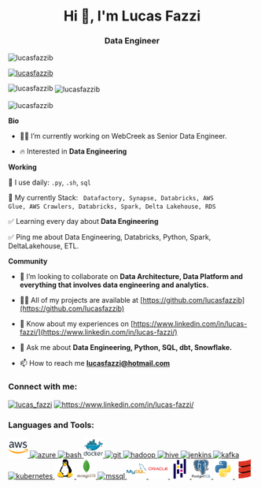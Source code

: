 <h1 align="center">Hi 👋, I'm Lucas Fazzi</h1>
<h3 align="center">Data Engineer</h3>

<p align="left"> <img src="https://komarev.com/ghpvc/?username=lucasfazzib&label=Profile%20views&color=0e75b6&style=flat" alt="lucasfazzib" /> </p>
<p align="left"> <a href="https://github.com/ryo-ma/github-profile-trophy"><img src="https://github-profile-trophy.vercel.app/?username=lucasfazzib" alt="lucasfazzib" /></a> </p>
<p><img align="left" src="https://github-readme-stats.vercel.app/api/top-langs?username=lucasfazzib&show_icons=true&locale=en&layout=compact" alt="lucasfazzib" /></p>
<p>&nbsp;<img align="center" src="https://github-readme-stats.vercel.app/api?username=lucasfazzib&show_icons=true&locale=en" alt="lucasfazzib" /></p>
<p><img align="center" src="https://github-readme-streak-stats.herokuapp.com/?user=lucasfazzib&" alt="lucasfazzib" /></p>

**Bio**

- 👷‍♂️ I’m currently working on WebCreek as Senior Data Engineer.

- 🔥 Interested in  **Data Engineering** 

**Working**

🚀 I use daily: <code>.py</code>, <code>.sh</code>, <code>sql</code>

🚀 My currently Stack: <code> Datafactory, Synapse, Databricks, AWS Glue, AWS Crawlers, Databricks, Spark, Delta Lakehouse, RDS</code>

✅ Learning every day about **Data Engineering**

✅ Ping me about Data Engineering, Databricks, Python, Spark, DeltaLakehouse, ETL.


**Community**

- 👯 I’m looking to collaborate on **Data Architecture, Data Platform and everything that involves data engineering and analytics.**

- 👨‍💻 All of my projects are available at [https://github.com/lucasfazzib](https://github.com/lucasfazzib)

- 📝 Know about my experiences on [https://www.linkedin.com/in/lucas-fazzi/](https://www.linkedin.com/in/lucas-fazzi/)

- 💬 Ask me about **Data Engineering, Python, SQL, dbt, Snowflake.**

- 📫 How to reach me **lucasfazzi@hotmail.com**


<h3 align="left">Connect with me:</h3>
<p align="left">
<a href="https://twitter.com/lucas_fazzi" target="blank"><img align="center" src="https://raw.githubusercontent.com/rahuldkjain/github-profile-readme-generator/master/src/images/icons/Social/twitter.svg" alt="lucas_fazzi" height="30" width="40" /></a>
<a href="https://www.linkedin.com/in/lucas-fazzi/" target="blank"><img align="center" src="https://raw.githubusercontent.com/rahuldkjain/github-profile-readme-generator/master/src/images/icons/Social/linked-in-alt.svg" alt="https://www.linkedin.com/in/lucas-fazzi/" height="30" width="40" /></a>
</p>

<h3 align="left">Languages and Tools:</h3>
<p align="left"> <a href="https://aws.amazon.com" target="_blank" rel="noreferrer"> <img src="https://raw.githubusercontent.com/devicons/devicon/master/icons/amazonwebservices/amazonwebservices-original-wordmark.svg" alt="aws" width="40" height="40"/> </a> <a href="https://azure.microsoft.com/en-in/" target="_blank" rel="noreferrer"> <img src="https://www.vectorlogo.zone/logos/microsoft_azure/microsoft_azure-icon.svg" alt="azure" width="40" height="40"/> </a> <a href="https://www.gnu.org/software/bash/" target="_blank" rel="noreferrer"> <img src="https://www.vectorlogo.zone/logos/gnu_bash/gnu_bash-icon.svg" alt="bash" width="40" height="40"/> </a> <a href="https://www.docker.com/" target="_blank" rel="noreferrer"> <img src="https://raw.githubusercontent.com/devicons/devicon/master/icons/docker/docker-original-wordmark.svg" alt="docker" width="40" height="40"/> </a> <a href="https://git-scm.com/" target="_blank" rel="noreferrer"> <img src="https://www.vectorlogo.zone/logos/git-scm/git-scm-icon.svg" alt="git" width="40" height="40"/> </a> <a href="https://hadoop.apache.org/" target="_blank" rel="noreferrer"> <img src="https://www.vectorlogo.zone/logos/apache_hadoop/apache_hadoop-icon.svg" alt="hadoop" width="40" height="40"/> </a> <a href="https://hive.apache.org/" target="_blank" rel="noreferrer"> <img src="https://www.vectorlogo.zone/logos/apache_hive/apache_hive-icon.svg" alt="hive" width="40" height="40"/> </a> <a href="https://www.jenkins.io" target="_blank" rel="noreferrer"> <img src="https://www.vectorlogo.zone/logos/jenkins/jenkins-icon.svg" alt="jenkins" width="40" height="40"/> </a> <a href="https://kafka.apache.org/" target="_blank" rel="noreferrer"> <img src="https://www.vectorlogo.zone/logos/apache_kafka/apache_kafka-icon.svg" alt="kafka" width="40" height="40"/> </a> <a href="https://kubernetes.io" target="_blank" rel="noreferrer"> <img src="https://www.vectorlogo.zone/logos/kubernetes/kubernetes-icon.svg" alt="kubernetes" width="40" height="40"/> </a> <a href="https://www.linux.org/" target="_blank" rel="noreferrer"> <img src="https://raw.githubusercontent.com/devicons/devicon/master/icons/linux/linux-original.svg" alt="linux" width="40" height="40"/> </a> <a href="https://www.mongodb.com/" target="_blank" rel="noreferrer"> <img src="https://raw.githubusercontent.com/devicons/devicon/master/icons/mongodb/mongodb-original-wordmark.svg" alt="mongodb" width="40" height="40"/> </a> <a href="https://www.microsoft.com/en-us/sql-server" target="_blank" rel="noreferrer"> <img src="https://www.svgrepo.com/show/303229/microsoft-sql-server-logo.svg" alt="mssql" width="40" height="40"/> </a> <a href="https://www.mysql.com/" target="_blank" rel="noreferrer"> <img src="https://raw.githubusercontent.com/devicons/devicon/master/icons/mysql/mysql-original-wordmark.svg" alt="mysql" width="40" height="40"/> </a> <a href="https://www.oracle.com/" target="_blank" rel="noreferrer"> <img src="https://raw.githubusercontent.com/devicons/devicon/master/icons/oracle/oracle-original.svg" alt="oracle" width="40" height="40"/> </a> <a href="https://pandas.pydata.org/" target="_blank" rel="noreferrer"> <img src="https://raw.githubusercontent.com/devicons/devicon/2ae2a900d2f041da66e950e4d48052658d850630/icons/pandas/pandas-original.svg" alt="pandas" width="40" height="40"/> </a> <a href="https://www.postgresql.org" target="_blank" rel="noreferrer"> <img src="https://raw.githubusercontent.com/devicons/devicon/master/icons/postgresql/postgresql-original-wordmark.svg" alt="postgresql" width="40" height="40"/> </a> <a href="https://www.python.org" target="_blank" rel="noreferrer"> <img src="https://raw.githubusercontent.com/devicons/devicon/master/icons/python/python-original.svg" alt="python" width="40" height="40"/> </a> <a href="https://www.scala-lang.org" target="_blank" rel="noreferrer"> <img src="https://raw.githubusercontent.com/devicons/devicon/master/icons/scala/scala-original.svg" alt="scala" width="40" height="40"/> </a> </p>
